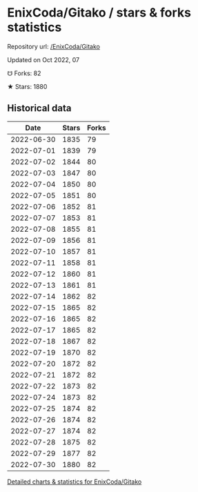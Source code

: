 # EnixCoda/Gitako / stars & forks statistics

Repository url: [/EnixCoda/Gitako](https://github.com/EnixCoda/Gitako)

Updated on Oct 2022, 07

☋ Forks: 82

★ Stars: 1880

## Historical data
| Date | Stars | Forks |
|------|-------|-------|
| 2022-06-30 | 1835 | 79 | 
| 2022-07-01 | 1839 | 79 | 
| 2022-07-02 | 1844 | 80 | 
| 2022-07-03 | 1847 | 80 | 
| 2022-07-04 | 1850 | 80 | 
| 2022-07-05 | 1851 | 80 | 
| 2022-07-06 | 1852 | 81 | 
| 2022-07-07 | 1853 | 81 | 
| 2022-07-08 | 1855 | 81 | 
| 2022-07-09 | 1856 | 81 | 
| 2022-07-10 | 1857 | 81 | 
| 2022-07-11 | 1858 | 81 | 
| 2022-07-12 | 1860 | 81 | 
| 2022-07-13 | 1861 | 81 | 
| 2022-07-14 | 1862 | 82 | 
| 2022-07-15 | 1865 | 82 | 
| 2022-07-16 | 1865 | 82 | 
| 2022-07-17 | 1865 | 82 | 
| 2022-07-18 | 1867 | 82 | 
| 2022-07-19 | 1870 | 82 | 
| 2022-07-20 | 1872 | 82 | 
| 2022-07-21 | 1872 | 82 | 
| 2022-07-22 | 1873 | 82 | 
| 2022-07-24 | 1873 | 82 | 
| 2022-07-25 | 1874 | 82 | 
| 2022-07-26 | 1874 | 82 | 
| 2022-07-27 | 1874 | 82 | 
| 2022-07-28 | 1875 | 82 | 
| 2022-07-29 | 1877 | 82 | 
| 2022-07-30 | 1880 | 82 | 


[Detailed charts & statistics for EnixCoda/Gitako](https://reviewgithub.com/rep/EnixCoda/Gitako)
